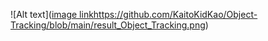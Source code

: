 ![Alt text]([image link](https://github.com/KaitoKidKao/Object-Tracking/blob/main/result_Object_Tracking.png)https://github.com/KaitoKidKao/Object-Tracking/blob/main/result_Object_Tracking.png)
